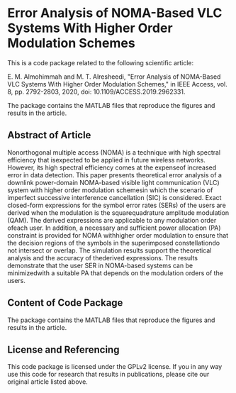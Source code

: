 Error Analysis of NOMA-Based VLC Systems With Higher Order Modulation Schemes
==================

This is a code package related to the following scientific article:

E. M. Almohimmah and M. T. Alresheedi, "Error Analysis of NOMA-Based VLC Systems With Higher Order Modulation Schemes," in IEEE Access, vol. 8, pp. 2792-2803, 2020, doi: 10.1109/ACCESS.2019.2962331.

The package contains the MATLAB files that reproduce the figures and results in the article.

## Abstract of Article

Nonorthogonal multiple access (NOMA) is a technique with high spectral efficiency that isexpected to be applied in future wireless networks. However, its high spectral efficiency comes at the expenseof increased error in data detection. This paper presents theoretical error analysis of a downlink power-domain NOMA-based visible light communication (VLC) system with higher order modulation schemesin which the scenario of imperfect successive interference cancellation (SIC) is considered. Exact closed-form expressions for the symbol error rates (SERs) of the users are derived when the modulation is the squarequadrature amplitude modulation (QAM). The derived expressions are applicable to any modulation order ofeach user. In addition, a necessary and sufficient power allocation (PA) constraint is provided for NOMA withhigher order modulation to ensure that the decision regions of the symbols in the superimposed constellationdo not intersect or overlap. The simulation results support the theoretical analysis and the accuracy of thederived expressions. The results demonstrate that the user SER in NOMA-based systems can be minimizedwith a suitable PA that depends on the modulation orders of the users.

## Content of Code Package

The package contains the MATLAB files that reproduce the figures and results in the article.

## License and Referencing

This code package is licensed under the GPLv2 license. If you in any way use this code for research that results in publications, please cite our original article listed above.
